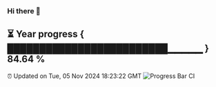 ### Hi there 👋
⏳ Year progress { █████████████████████████▁▁▁▁▁ } 84.64 %
---
⏰ Updated on Tue, 05 Nov 2024 18:23:22 GMT
![Progress Bar CI](https://github.com/liununu/liununu/workflows/Progress%20Bar%20CI/badge.svg)
